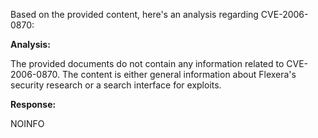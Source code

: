 Based on the provided content, here's an analysis regarding CVE-2006-0870:

**Analysis:**

The provided documents do not contain any information related to CVE-2006-0870. The content is either general information about Flexera's security research or a search interface for exploits.

**Response:**

NOINFO